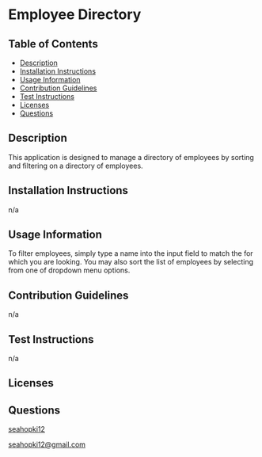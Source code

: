 # Employee Directory
## Table of Contents

* [Description](#description)
* [Installation Instructions](#installation-instructions)
* [Usage Information](#usage-information)
* [Contribution Guidelines](#contribution-guidelines)
* [Test Instructions](#test-instructions)
* [Licenses](#licenses)
* [Questions](#questions)
## Description
This application is designed to manage a directory of employees by sorting and filtering on a directory of employees.
## Installation Instructions
n/a
## Usage Information
To filter employees, simply type a name into the input field to match the for which you are looking. You may also sort the list of employees by selecting from one of dropdown menu options.
## Contribution Guidelines
n/a
## Test Instructions
n/a
## Licenses

## Questions
[seahopki12](https://github.com/seahopki12)

<seahopki12@gmail.com>
